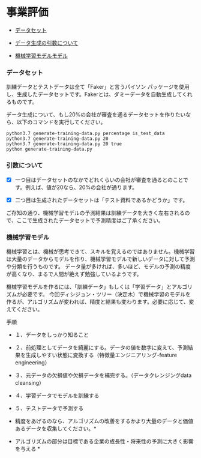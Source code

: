# 事業評価

* [データセット](#データセット)

* [データ生成の引数について](#引数について)

* [機械学習モデルモデル](#機械学習モデル)

### データセット
訓練データとテストデータは全て「Faker」と言うパイソン パッケージを使用し、生成したデータセットです。Fakerとは、ダミーデータを自動生成してくれるものです。

データ生成について、もし20%の会社が審査を通るデータセットを作りたいなら、以下のコマンドを実行してください。
```shell
python3.7 generate-training-data.py percentage is_test_data
python3.7 generate-training-data.py 20
python3.7 generate-training-data.py 20 true
python generate-training-data.py 
```
### 引数について
- [x] 一つ目はデータセットのなかでどれくらいの会社が審査を通るとのことです。例えば、値が20なら、20%の会社が通ります。
- [x] 二つ目は生成されたデータセットは「テスト資料であるかどうか」です。


ご存知の通り、機械学習モデルの予測結果は訓練データを大きく左右されるので、ここで生成されたデータセットで予測精度はご了承ください。

### 機械学習モデル

機械学習とは、機械が思考できて、スキルを覚えるのではありません。機械学習は大量のデータからモデルを作り、機械学習モデルで新しいデータに対して予測や分類を行うものです。
データ量が多ければ、多いほど、モデルの予測の精度が高くなり、まるで人間が絶えず勉強しているようです。

機械学習モデルを作るには、「訓練データ」もしくは「学習データ」とアルゴリズムが必要です。
今回ディシジョン・ツリー（決定木）で機械学習のモデルを作るが、アルゴリズムが変われば、精度と結果も変わります。必要に応じて、変えてください。


手順

* １、データをしっかり知ること
* ２、前処理としてデータを綺麗にする。データの値を数字に変えて、予測結果を生成しやすい状態に変換する（特徴量エンジニアリング-feature engineering）
* ３、元データの欠損値や欠損データを補完する。（データクレンジングdata cleansing）
* ４、学習データでモデルを訓練する
* ５、テストデータで予測する

* 精度をあげるのなら、アルゴリズムの改善をするかより大量のデータと価値あるデータを収集してください。* 
* アルゴリズムの部分は目標である企業の成⻑性・将来性の予測に大きく影響を与える * 
